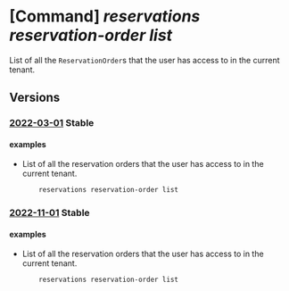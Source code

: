 # [Command] _reservations reservation-order list_

List of all the `ReservationOrder`s that the user has access to in the current tenant.

## Versions

### [2022-03-01](/Resources/mgmt-plane/L3Byb3ZpZGVycy9taWNyb3NvZnQuY2FwYWNpdHkvcmVzZXJ2YXRpb25vcmRlcnM=/2022-03-01.xml) **Stable**

<!-- mgmt-plane /providers/microsoft.capacity/reservationorders 2022-03-01 -->

#### examples

- List of all the reservation orders that the user has access to in the current tenant.
    ```bash
        reservations reservation-order list
    ```

### [2022-11-01](/Resources/mgmt-plane/L3Byb3ZpZGVycy9taWNyb3NvZnQuY2FwYWNpdHkvcmVzZXJ2YXRpb25vcmRlcnM=/2022-11-01.xml) **Stable**

<!-- mgmt-plane /providers/microsoft.capacity/reservationorders 2022-11-01 -->

#### examples

- List of all the reservation orders that the user has access to in the current tenant.
    ```bash
        reservations reservation-order list
    ```
